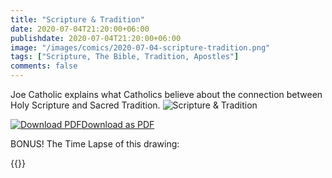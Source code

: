 ```yaml
---
title: "Scripture & Tradition"
date: 2020-07-04T21:20:00+06:00
publishdate: 2020-07-04T21:20:00+06:00
image: "/images/comics/2020-07-04-scripture-tradition.png"
tags: ["Scripture, The Bible, Tradition, Apostles"]
comments: false
---
```

Joe Catholic explains what Catholics believe about the connection between Holy Scripture and Sacred Tradition.
![Scripture & Tradition](/images/comics/2020-07-04-scripture-tradition.png)

<div id="pdf-dl-box">
<a href="https://joecatholic.com/images/comics/pdf/2020-07-04-Scripture-Tradition.pdf"><img src="https://joecatholic.com/images/pdf-download.png" alt="Download PDF">Download as PDF</a>
</div>

BONUS!  The Time Lapse of this drawing:

{{<youtube zqHFzXPhC4I>}}
